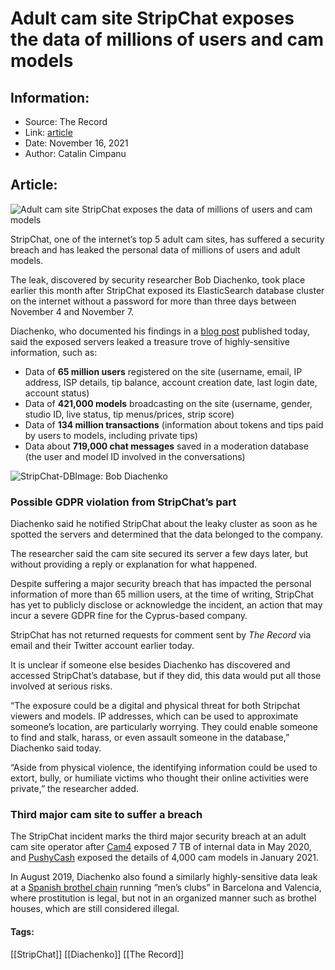 # Adult cam site StripChat exposes the data of millions of users and cam models
### 

## Information:
+ Source: The Record
+ Link: [article](https://therecord.media/adult-cam-site-stripchat-exposes-the-data-of-millions-of-users-and-cam-models/)
+ Date: November 16, 2021
+ Author: Catalin Cimpanu


## Article:
![Adult cam site StripChat exposes the data of millions of users and cam models](https://therecord.media/wp-content/uploads/2021/11/StripChat.png)

StripChat, one of the internet’s top 5 adult cam sites, has suffered a security breach and has leaked the personal data of millions of users and adult models.


The leak, discovered by security researcher Bob Diachenko, took place earlier this month after StripChat exposed its ElasticSearch database cluster on the internet without a password for more than three days between November 4 and November 7.


Diachenko, who documented his findings in a [blog post](https://www.linkedin.com/pulse/popular-adult-cam-chat-exposed-users-data-report-diachenko/) published today, said the exposed servers leaked a treasure trove of highly-sensitive information, such as:


* Data of **65 million users** registered on the site (username, email, IP address, ISP details, tip balance, account creation date, last login date, account status)
* Data of **421,000 models** broadcasting on the site (username, gender, studio ID, live status, tip menus/prices, strip score)
* Data of **134 million transactions** (information about tokens and tips paid by users to models, including private tips)
* Data about **719,000 chat messages** saved in a moderation database (the user and model ID involved in the conversations)


![StripChat-DB](https://www-therecord.recfut.com/wp-content/uploads/2021/11/StripChat-DB.jpg)Image: Bob Diachenko
### Possible GDPR violation from StripChat’s part


Diachenko said he notified StripChat about the leaky cluster as soon as he spotted the servers and determined that the data belonged to the company.


The researcher said the cam site secured its server a few days later, but without providing a reply or explanation for what happened.


Despite suffering a major security breach that has impacted the personal information of more than 65 million users, at the time of writing, StripChat has yet to publicly disclose or acknowledge the incident, an action that may incur a severe GDPR fine for the Cyprus-based company.


StripChat has not returned requests for comment sent by *The Record* via email and their Twitter account earlier today.


It is unclear if someone else besides Diachenko has discovered and accessed StripChat’s database, but if they did, this data would put all those involved at serious risks.


“The exposure could be a digital and physical threat for both Stripchat viewers and models. IP addresses, which can be used to approximate someone’s location, are particularly worrying. They could enable someone to find and stalk, harass, or even assault someone in the database,” Diachenko said today.


“Aside from physical violence, the identifying information could be used to extort, bully, or humiliate victims who thought their online activities were private,” the researcher added.


### Third major cam site to suffer a breach


The StripChat incident marks the third major security breach at an adult cam site operator after [Cam4](https://www.safetydetectives.com/blog/cam-leak-report/) exposed 7 TB of internal data in May 2020, and [PushyCash](https://www.vpnmentor.com/blog/report-pussycash-leak/) exposed the details of 4,000 cam models in January 2021.


In August 2019, Diachenko also found a similarly highly-sensitive data leak at a [Spanish brothel chain](https://www.zdnet.com/article/spanish-brothel-chain-leaves-internal-database-exposed-online/) running “men’s clubs” in Barcelona and Valencia, where prostitution is legal, but not in an organized manner such as brothel houses, which are still considered illegal.





#### Tags:
[[StripChat]] [[Diachenko]] [[The Record]]
